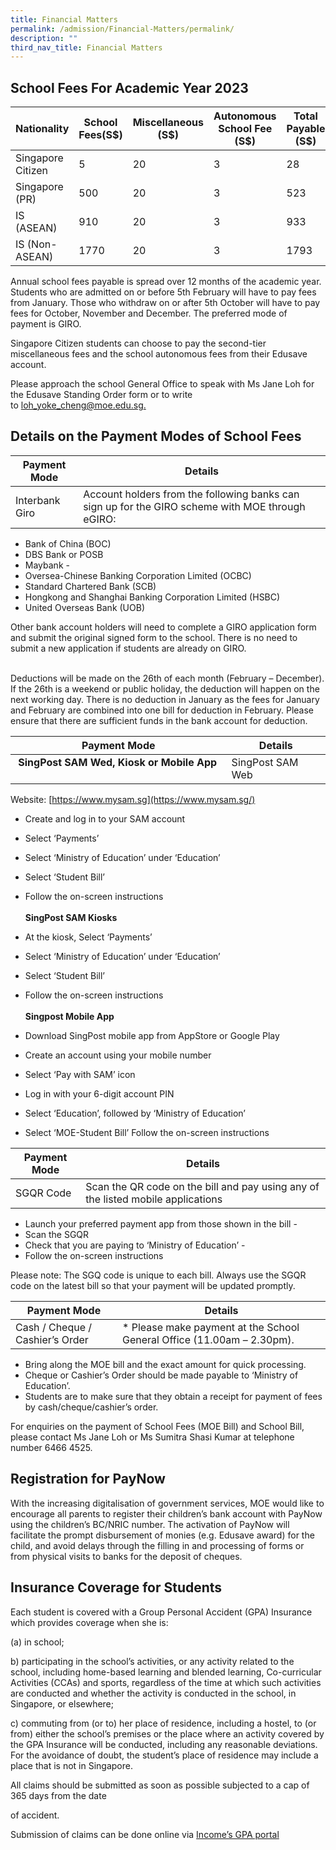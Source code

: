 ```yaml
---
title: Financial Matters
permalink: /admission/Financial-Matters/permalink/
description: ""
third_nav_title: Financial Matters
---
```



School Fees For Academic Year 2023
----------------------------------



| Nationality | School Fees(S$) | Miscellaneous (S$) |Autonomous School Fee (S$)| Total Payable (S$)|
| -------- | -------- | -------- |  -------- |  -------- |
| Singapore Citizen     | 5     | 20     | 3 | 28
| Singapore (PR) | 500 | 20 | 3 | 523
| IS (ASEAN) | 910 |20 | 3 | 933 |
| IS (Non-ASEAN) | 1770 | 20 | 3 | 1793

Annual school fees payable is spread over 12 months of the academic year. Students who are admitted on or before 5th February will have to pay fees from January. Those who withdraw on or after 5th October will have to pay fees for October, November and December. The preferred mode of payment is GIRO.

  

Singapore Citizen students can choose to pay the second-tier miscellaneous fees and the school autonomous fees from their Edusave account.  
  

Please approach the school General Office to speak with Ms Jane Loh for the Edusave Standing Order form or to write to [loh\_yoke\_cheng@moe.edu.sg.](mailto:loh_yoke_cheng@moe.edu.sg)

Details on the Payment Modes of School Fees 
--------------------------------------------

| Payment Mode | Details | 
| -------- | -------- | 
| Interbank Giro     | Account holders from the following banks can sign up for the GIRO scheme with MOE through eGIRO:  <br>
*   Bank of China (BOC) 
*   DBS Bank or POSB 
*   Maybank -                      
*   Oversea-Chinese Banking Corporation Limited (OCBC) 
*   Standard Chartered Bank (SCB)                      
*   Hongkong and Shanghai Banking Corporation Limited (HSBC)
*   United Overseas Bank (UOB)

Other bank account holders will need to complete a GIRO application form and submit the original signed form to the school. There is no need to submit a new application if students are already on GIRO.

<br> Deductions will be made on the 26th of each month (February – December). If the 26th is a weekend or public holiday, the deduction will happen on the next working day. There is no deduction in January as the fees for January and February are combined into one bill for deduction in February. Please ensure that there are sufficient funds in the bank account for deduction.  


| Payment Mode | Details | 
| -------- | -------- | 
|  **SingPost SAM Wed, Kiosk or Mobile App**     | SingPost SAM Web  
  
Website: [https://www.mysam.sg](https://www.mysam.sg/)  
  

*   Create and log in to your SAM account 
*   Select ‘Payments’ 
*   Select ‘Ministry of Education’ under ‘Education’ 
*   Select ‘Student Bill’ 
*   Follow the on-screen instructions   <br><br>
<b>SingPost SAM Kiosks </b><br>

*   At the kiosk, Select ‘Payments’
*   Select ‘Ministry of Education’ under ‘Education’
*   Select ‘Student Bill’ 
*   Follow the on-screen instructions   <br><br>
<b>Singpost Mobile App   </B>
*   Download SingPost mobile app from AppStore or Google Play 
*   Create an account using your mobile number 
*   Select ‘Pay with SAM’ icon 
*   Log in with your 6-digit account PIN
*   Select ‘Education’, followed by ‘Ministry of Education’
*   Select ‘MOE-Student Bill’ Follow the on-screen instructions

| Payment Mode | Details | 
| -------- | -------- | 
|SGQR Code  | Scan the QR code on the bill and pay using any of the listed mobile applications  

*   Launch your preferred payment app from those shown in the bill -
*   Scan the SGQR 
*   Check that you are paying to ‘Ministry of Education’ -                   
*   Follow the on-screen instructions

Please note: The SGQ code is unique to each bill. Always use the SGQR code on the latest bill so that your payment will be updated promptly.

| Payment Mode | Details | 
| -------- | -------- | 
|Cash / Cheque / Cashier’s Order  | *   Please make payment at the School General Office (11.00am – 2.30pm). 
*   Bring along the MOE bill and the exact amount for quick processing. 
*   Cheque or Cashier’s Order should be made payable to ‘Ministry of Education’. 
*   Students are to make sure that they obtain a receipt for payment of fees by cash/cheque/cashier’s order.

For enquiries on the payment of School Fees (MOE Bill) and School Bill, please contact Ms Jane Loh or Ms Sumitra Shasi Kumar at telephone number 6466 4525.

Registration for PayNow
-----------------------

With the increasing digitalisation of government services, MOE would like to encourage all parents to register their children’s bank account with PayNow using the children’s BC/NRIC number. The activation of PayNow will facilitate the prompt disbursement of monies (e.g. Edusave award) for the child, and avoid delays through the filling in and processing of forms or from physical visits to banks for the deposit of cheques.

Insurance Coverage for Students
-------------------------------

Each student is covered with a Group Personal Accident (GPA) Insurance which provides coverage when she is:

  

(a) in school;

  

b) participating in the school’s activities, or any activity related to the school, including home-based learning and blended learning, Co-curricular Activities (CCAs) and sports, regardless of the time at which such activities are conducted and whether the activity is conducted in the school, in Singapore, or elsewhere;

  

c) commuting from (or to) her place of residence, including a hostel, to (or from) either the school’s premises or the place where an activity covered by the GPA Insurance will be conducted, including any reasonable deviations. For the avoidance of doubt, the student’s place of residence may include a place that is not in Singapore.

  

All claims should be submitted as soon as possible subjected to a cap of 365 days from the date

of accident.

  

Submission of claims can be done online via [Income’s GPA portal](https://studentgpa.incomegroupins.com.sg/#/)